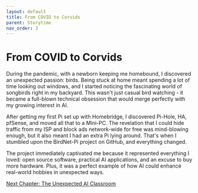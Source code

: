 ```yaml
---
layout: default
title: From COVID to Corvids
parent: Storytime
nav_order: 3
---
```


# From COVID to Corvids

During the pandemic, with a newborn keeping me homebound, I discovered an unexpected passion: birds. Being stuck at home meant spending a lot of time looking out windows, and I started noticing the fascinating world of songbirds right in my backyard. This wasn't just casual bird watching - it became a full-blown technical obsession that would merge perfectly with my growing interest in AI.

After getting my first Pi set up with Homebridge, I discovered Pi-Hole, HA, pfSense, and moved all that to a Mini-PC. The revelation that I could hide traffic from my ISP and block ads network-wide for free was mind-blowing enough, but it also meant I had an extra Pi lying around. That's when I stumbled upon the BirdNet-Pi project on GitHub, and everything changed.

The project immediately captivated me because it represented everything I loved: open source software, practical AI applications, and an excuse to buy more hardware. Plus, it was a perfect example of how AI could enhance real-world hobbies in unexpected ways.

[Next Chapter: The Unexpected AI Classroom](unexpected_ai_classroom.html)
